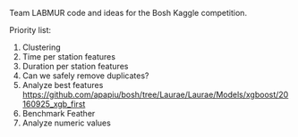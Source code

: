 Team LABMUR code and ideas for the Bosh Kaggle competition.

Priority list:

1. Clustering
2. Time per station features
3. Duration per station features
4. Can we safely remove duplicates?
5. Analyze best features https://github.com/apapiu/bosh/tree/Laurae/Laurae/Models/xgboost/20160925_xgb_first
6. Benchmark Feather
7. Analyze numeric values
